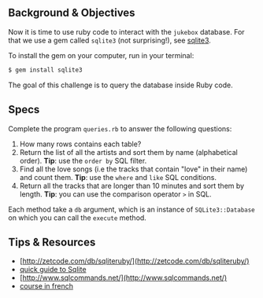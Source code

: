 ## Background & Objectives

Now it is time to use ruby code to interact with the `jukebox` database. For that we use a gem called `sqlite3` (not surprising!), see [sqlite3](http://rubygems.org/gems/sqlite3).

To install the gem on your computer, run in your terminal:

```bash
$ gem install sqlite3
```

The goal of this challenge is to query the database inside Ruby code.

## Specs

Complete the program `queries.rb` to answer the following questions:

1. How many rows contains each table?
2. Return the list of all the artists and sort them by name 	(alphabetical order). **Tip**: use the `order by` SQL filter.
3. Find all the love songs (i.e the tracks that contain "love" in their name) and count them. **Tip**: use the `where` and `like` SQL conditions.
4. Return all the tracks that are longer than 10 minutes and sort them by length. **Tip**: you can use the comparison operator `>` in SQL.

Each method take a `db` argument, which is an instance
of `SQLite3::Database` on which you can call the `execute` method.

## Tips & Resources

* [http://zetcode.com/db/sqliteruby/](http://zetcode.com/db/sqliteruby/)
* [quick guide to Sqlite](http://viewsourcecode.org/why/hacking/aQuickGuideToSQLite.html)
* [http://www.sqlcommands.net/](http://www.sqlcommands.net/)
* [course in french](http://sqlpro.developpez.com/cours/sqlaz/select/#L3.4)


